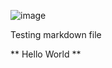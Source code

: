![image](https://github.com/CSC-480-F2023/csc-480-McGKoe/assets/124218948/6e2af75a-eadd-44f9-b50b-0b69afcee80d)

Testing markdown file

** Hello World **
